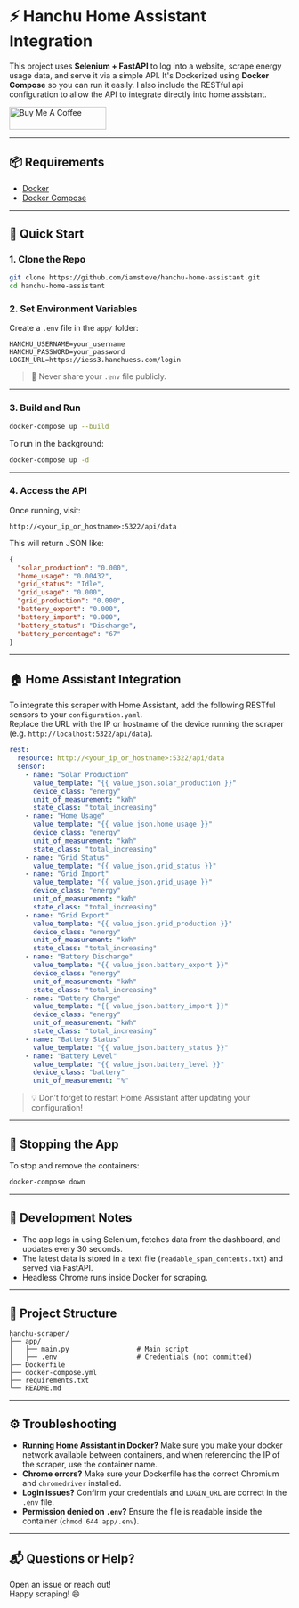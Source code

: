 # ⚡ Hanchu Home Assistant Integration 

This project uses **Selenium + FastAPI** to log into a website, scrape energy usage data, and serve it via a simple API. It's Dockerized using **Docker Compose** so you can run it easily. I also include the RESTful api configuration to allow the API to integrate directly into home assistant.

<a href="https://buymeacoffee.com/codenamechicken" target="_blank"><img src="https://cdn.buymeacoffee.com/buttons/default-orange.png" alt="Buy Me A Coffee" height="41" width="174"></a>

---

## 📦 Requirements

- [Docker](https://www.docker.com/)
- [Docker Compose](https://docs.docker.com/compose/)

---

## 🚀 Quick Start

### 1. Clone the Repo

```bash
git clone https://github.com/iamsteve/hanchu-home-assistant.git
cd hanchu-home-assistant
```

### 2. Set Environment Variables

Create a `.env` file in the `app/` folder:

```env
HANCHU_USERNAME=your_username
HANCHU_PASSWORD=your_password
LOGIN_URL=https://iess3.hanchuess.com/login
```

> 🔐 Never share your `.env` file publicly.

---

### 3. Build and Run

```bash
docker-compose up --build
```

To run in the background:

```bash
docker-compose up -d
```

---

### 4. Access the API

Once running, visit:

```
http://<your_ip_or_hostname>:5322/api/data
```

This will return JSON like:

```json
{
  "solar_production": "0.000",
  "home_usage": "0.00432",
  "grid_status": "Idle",
  "grid_usage": "0.000",
  "grid_production": "0.000",
  "battery_export": "0.000",
  "battery_import": "0.000",
  "battery_status": "Discharge",
  "battery_percentage": "67"
}
```

---

## 🏠 Home Assistant Integration

To integrate this scraper with Home Assistant, add the following RESTful sensors to your `configuration.yaml`.  
Replace the URL with the IP or hostname of the device running the scraper (e.g. `http://localhost:5322/api/data`).

```yaml
rest:
  resource: http://<your_ip_or_hostname>:5322/api/data
  sensor:
    - name: "Solar Production"
      value_template: "{{ value_json.solar_production }}"
      device_class: "energy"
      unit_of_measurement: "kWh"
      state_class: "total_increasing"
    - name: "Home Usage"
      value_template: "{{ value_json.home_usage }}"
      device_class: "energy"
      unit_of_measurement: "kWh"
      state_class: "total_increasing"
    - name: "Grid Status"
      value_template: "{{ value_json.grid_status }}"
    - name: "Grid Import"
      value_template: "{{ value_json.grid_usage }}"
      device_class: "energy"
      unit_of_measurement: "kWh"
      state_class: "total_increasing"
    - name: "Grid Export"
      value_template: "{{ value_json.grid_production }}"
      device_class: "energy"
      unit_of_measurement: "kWh"
      state_class: "total_increasing"
    - name: "Battery Discharge"
      value_template: "{{ value_json.battery_export }}"
      device_class: "energy"
      unit_of_measurement: "kWh"
      state_class: "total_increasing"
    - name: "Battery Charge"
      value_template: "{{ value_json.battery_import }}"
      device_class: "energy"
      unit_of_measurement: "kWh"
      state_class: "total_increasing"
    - name: "Battery Status"
      value_template: "{{ value_json.battery_status }}"
    - name: "Battery Level"
      value_template: "{{ value_json.battery_level }}"
      device_class: "battery"
      unit_of_measurement: "%"
```

> 💡 Don’t forget to restart Home Assistant after updating your configuration!

---

## 🛑 Stopping the App

To stop and remove the containers:

```bash
docker-compose down
```

---

## 🧪 Development Notes

- The app logs in using Selenium, fetches data from the dashboard, and updates every 30 seconds.
- The latest data is stored in a text file (`readable_span_contents.txt`) and served via FastAPI.
- Headless Chrome runs inside Docker for scraping.

---

## 📁 Project Structure

```
hanchu-scraper/
├── app/
│   ├── main.py                 # Main script
│   ├── .env                    # Credentials (not committed)
├── Dockerfile
├── docker-compose.yml
├── requirements.txt
└── README.md
```

---

## ⚙️ Troubleshooting
- **Running Home Assistant in Docker?** Make sure you make your docker network available between containers, and when referencing the IP of the scraper, use the container name.
- **Chrome errors?** Make sure your Dockerfile has the correct Chromium and `chromedriver` installed.
- **Login issues?** Confirm your credentials and `LOGIN_URL` are correct in the `.env` file.
- **Permission denied on `.env`?** Ensure the file is readable inside the container (`chmod 644 app/.env`).

---

## 📬 Questions or Help?

Open an issue or reach out!  
Happy scraping! 😄
